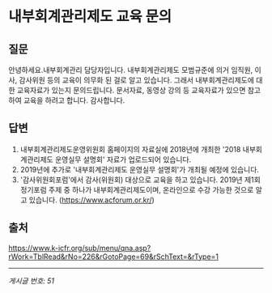 # 내부회계관리제도 교육 문의

## 질문
안녕하세요.내부회계관리 담당자입니다.
내부회계관리제도 모범규준에 의거 임직원, 이사, 감사위원 등의 교육이 의무화 된 걸로 알고 있습니다.
그래서 내부회계관리제도에 대한 교육자료가 있는지 문의드립니다.
문서자료, 동영상 강의 등 교육자료가 있으면 참고하여 교육을 하려고 합니다.
감사합니다.

## 답변
1. 내부회계관리제도운영위원회 홈페이지의 자료실에 2018년에 개최한 '2018 내부회계관리제도 운영실무 설명회' 자료가 업로드되어 있습니다.
2. 2019년에 추가로 '내부회계관리제도 운영실무 설명회'가 개최될 예정에 있습니다.
3. '감사위원회포럼'에서 감사(위원회) 대상으로 교육을 하고 있습니다. 2019년 제1회 정기포럼 주제 중 하나가 내부회계관리제도이며, 온라인으로 수강 가능한 것으로 알고 있습니다. (https://www.acforum.or.kr/)

## 출처
https://www.k-icfr.org/sub/menu/qna.asp?rWork=TblRead&rNo=226&rGotoPage=69&rSchText=&rType=1

---
*게시글 번호: 51*
